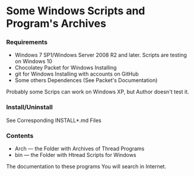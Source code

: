 # Some Windows Scripts and Program's Archives

### Requirements

- Windows 7 SP1/Windows Server 2008 R2 and later. Scripts are testing on Windows 10
- Chocolatey Packet for Windows Installing
- git for Windows Installing with accounts on GitHub
- Some others Dependences (See Packet's Documentation)

Probably some Scrips can work on Windows XP, but Author doesn't test it.

### Install/Uninstall

See Corresponding INSTALL*.md Files

### Contents

- Arch — the Folder with Archives of Thread Programs
- bin — the Folder with Htread Scripts for Windows

The documentation to these programs You will search in Internet.




